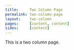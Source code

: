 ```yaml
---
title:     Two Column Page
permalink: two-column-page
layout:    two-column
pages:     [content, content]
sides:     [content]
---
```


This is a two column page.